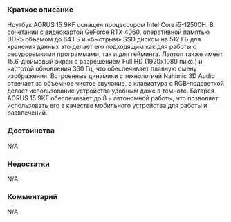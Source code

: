 ### **Краткое описание**
Ноутбук AORUS 15 9KF оснащен процессором Intel Core i5-12500H. В сочетании с видеокартой GeForce RTX 4060, оперативной памятью DDR5 объемом до 64 ГБ и «быстрым» SSD диском на 512 ГБ для хранения данных это делает его подходящим как для работы с ресурсоемкими программами, так и для гейминга. Лэптоп также имеет 15.6-дюймовый экран с разрешением Full HD (1920x1080 пикс.) и частотой обновления 360 Гц, что обеспечивает плавную смену изображения.  Встроенные динамики с технологией Nahimic 3D Audio отвечает за объемное чистое звучание, а клавиатура с RGB-подсветкой делает использование устройства удобным даже в темноте. Батарея AORUS 15 9KF обеспечивает до 8 ч автономной работы, что позволяет использовать его в качестве мобильного устройства для работы и развлечений.

### **Достоинства**
N/A

### **Недостатки**
N/A

### **Комментарий**
N/A
